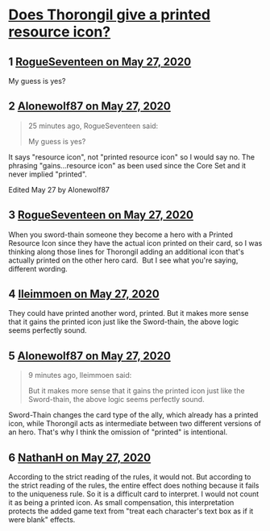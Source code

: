 # [Does Thorongil give a printed resource icon?](https://community.fantasyflightgames.com/topic/308732-does-thorongil-give-a-printed-resource-icon/)

## 1 [RogueSeventeen on May 27, 2020](https://community.fantasyflightgames.com/topic/308732-does-thorongil-give-a-printed-resource-icon/?do=findComment&comment=3945095)

My guess is yes?

## 2 [Alonewolf87 on May 27, 2020](https://community.fantasyflightgames.com/topic/308732-does-thorongil-give-a-printed-resource-icon/?do=findComment&comment=3945110)

> 25 minutes ago, RogueSeventeen said:
> 
> My guess is yes?

It says "resource icon", not "printed resource icon" so I would say no. The phrasing "gains...resource icon" as been used since the Core Set and it never implied "printed".

Edited May 27 by Alonewolf87

## 3 [RogueSeventeen on May 27, 2020](https://community.fantasyflightgames.com/topic/308732-does-thorongil-give-a-printed-resource-icon/?do=findComment&comment=3945132)

When you sword-thain someone they become a hero with a Printed Resource Icon since they have the actual icon printed on their card, so I was thinking along those lines for Thorongil adding an additional icon that's actually printed on the other hero card.  But I see what you're saying, different wording.

## 4 [lleimmoen on May 27, 2020](https://community.fantasyflightgames.com/topic/308732-does-thorongil-give-a-printed-resource-icon/?do=findComment&comment=3945143)

They could have printed another word, printed. But it makes more sense that it gains the printed icon just like the Sword-thain, the above logic seems perfectly sound.

## 5 [Alonewolf87 on May 27, 2020](https://community.fantasyflightgames.com/topic/308732-does-thorongil-give-a-printed-resource-icon/?do=findComment&comment=3945146)

> 9 minutes ago, lleimmoen said:
> 
> But it makes more sense that it gains the printed icon just like the Sword-thain, the above logic seems perfectly sound.

Sword-Thain changes the card type of the ally, which already has a printed icon, while Thorongil acts as intermediate between two different versions of an hero. That's why I think the omission of "printed" is intentional.

## 6 [NathanH on May 27, 2020](https://community.fantasyflightgames.com/topic/308732-does-thorongil-give-a-printed-resource-icon/?do=findComment&comment=3945159)

According to the strict reading of the rules, it would not. But according to the strict reading of the rules, the entire effect does nothing because it fails to the uniqueness rule. So it is a difficult card to interpret. I would not count it as being a printed icon. As small compensation, this interpretation protects the added game text from "treat each character's text box as if it were blank" effects.

